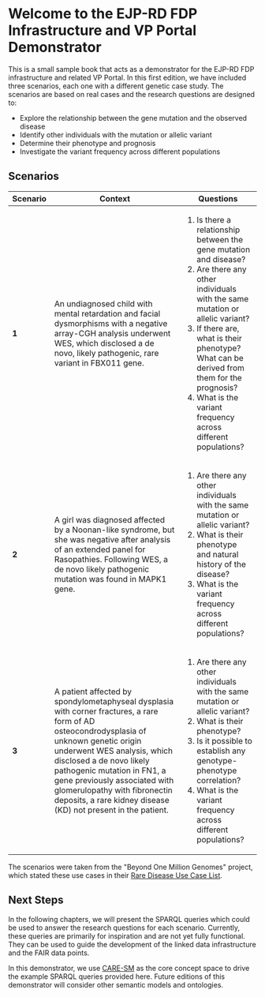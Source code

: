 # Welcome to the EJP-RD FDP Infrastructure and VP Portal Demonstrator

This is a small sample book that acts as a demonstrator for the EJP-RD FDP infrastructure and related VP Portal. In this first edition, we have included three scenarios, each one with a different genetic case study. The scenarios are based on real cases and the research questions are designed to:

- Explore the relationship between the gene mutation and the observed disease
- Identify other individuals with the mutation or allelic variant
- Determine their phenotype and prognosis
- Investigate the variant frequency across different populations

## Scenarios

| Scenario | Context | Questions |
|----------|---------|-----------|
| **1** | An undiagnosed child with mental retardation and facial dysmorphisms with a negative array-CGH analysis underwent WES, which disclosed a de novo, likely pathogenic, rare variant in FBX011 gene. | <ol><li>Is there a relationship between the gene mutation and disease?</li><li>Are there any other individuals with the same mutation or allelic variant?</li><li>If there are, what is their phenotype? What can be derived from them for the prognosis?</li><li>What is the variant frequency across different populations?</li></ol> |
| **2** | A girl was diagnosed affected by a Noonan-like syndrome, but she was negative after analysis of an extended panel for Rasopathies. Following WES, a de novo likely pathogenic mutation was found in MAPK1 gene. | <ol><li>Are there any other individuals with the same mutation or allelic variant?</li><li>What is their phenotype and natural history of the disease?</li><li>What is the variant frequency across different populations?</li></ol> |
| **3** | A patient affected by spondylometaphyseal dysplasia with corner fractures, a rare form of AD osteocondrodysplasia of unknown genetic origin underwent WES analysis, which disclosed a de novo likely pathogenic mutation in FN1, a gene previously associated with glomerulopathy with fibronectin deposits, a rare kidney disease (KD) not present in the patient. | <ol><li>Are there any other individuals with the same mutation or allelic variant?</li><li>What is their phenotype?</li><li>Is it possible to establish any genotype-phenotype correlation?</li><li>What is the variant frequency across different populations?</li></ol> |

The scenarios were taken from the "Beyond One Million Genomes" project, which stated these use cases in their [Rare Disease Use Case List](https://zenodo.org/records/6139231).

## Next Steps

In the following chapters, we will present the SPARQL queries which could be used to answer the research questions for each scenario. Currently, these queries are primarily for inspiration and are not yet fully functional. They can be used to guide the development of the linked data infrastructure and the FAIR data points.

In this demonstrator, we use [CARE-SM](https://github.com/CARE-SM/CARE-Semantic-Model) as the core concept space to drive the example SPARQL queries provided here. Future editions of this demonstrator will consider other semantic models and ontologies.

```{tableofcontents}

